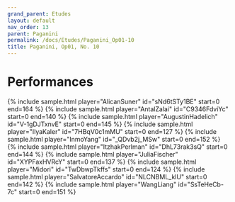 ```yaml
---
grand_parent: Etudes
layout: default
nav_order: 13
parent: Paganini
permalink: /docs/Etudes/Paganini_Op01-10
title: Paganini, Op01, No. 10
---
```

# Performances
<div class="sample-container">
    {% include sample.html player="AlicanSuner" id="sNd6tSTy1BE" start=0 end=164 %}
    {% include sample.html player="AntalZalai" id="C9346FdviYc" start=0 end=140 %}
    {% include sample.html player="AugustinHadelich" id="V-1gDJTxnvE" start=0 end=145 %}
    {% include sample.html player="IlyaKaler" id="7HBqV0c1mMU" start=0 end=127 %}
    {% include sample.html player="InmoYang" id="_QDvb2j_MSw" start=0 end=152 %}
    {% include sample.html player="ItzhakPerlman" id="DhL73rak3sQ" start=0 end=144 %}
    {% include sample.html player="JuliaFischer" id="XYPFaxHVRcY" start=0 end=137 %}
    {% include sample.html player="Midori" id="TwDbwpTkffs" start=0 end=124 %}
    {% include sample.html player="SalvatoreAccardo" id="NLCNBML_klU" start=0 end=142 %}
    {% include sample.html player="WangLiang" id="SsTeHeCb-7c" start=0 end=151 %}
</div>